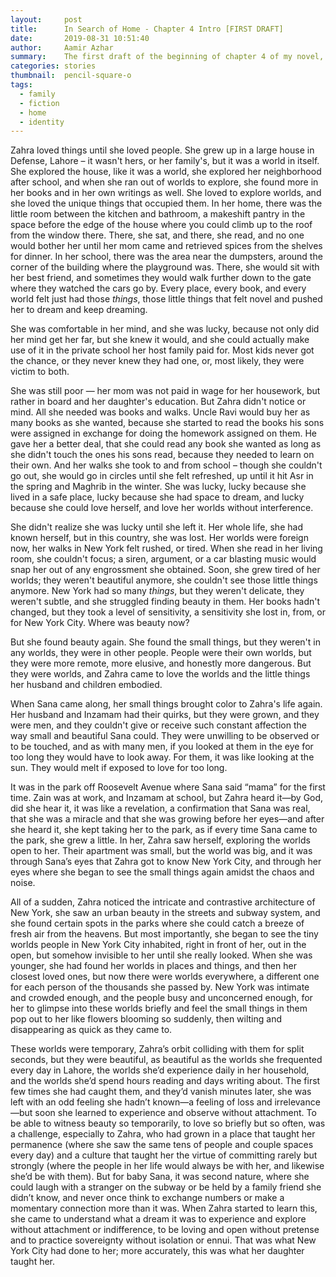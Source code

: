 ```yaml
---
layout:     post
title:      In Search of Home - Chapter 4 Intro [FIRST DRAFT]
date:       2019-08-31 10:51:40
author:     Aamir Azhar
summary:    The first draft of the beginning of chapter 4 of my novel, In Search of Home.
categories: stories
thumbnail:  pencil-square-o
tags:
  - family
  - fiction
  - home
  - identity
---
```

Zahra loved things until she loved people. She grew up in a large house in Defense, Lahore – it wasn't hers, or her family's, but it was a world in itself. She explored the house, like it was a world, she explored her neighborhood after school, and when she ran out of worlds to explore, she found more in her books and in her own writings as well. She loved to explore worlds, and she loved the unique things that occupied them. In her home, there was the little room between the kitchen and bathroom, a makeshift pantry in the space before the edge of the house where you could climb up to the roof from the window there. There, she sat, and there, she read, and no one would bother her until her mom came and retrieved spices from the shelves for dinner. In her school, there was the area near the dumpsters, around the corner of the building where the playground was. There, she would sit with her best friend, and sometimes they would walk further down to the gate where they watched the cars go by. Every place, every book, and every world felt just had those *things*, those little things that felt novel and pushed her to dream and keep dreaming.

She was comfortable in her mind, and she was lucky, because not only did her mind get her far, but she knew it would, and she could actually make use of it in the private school her host family paid for. Most kids never got the chance, or they never knew they had one, or, most likely, they were victim to both.

She was still poor — her mom was not paid in wage for her housework, but rather in board and her daughter's education. But Zahra didn't notice or mind. All she needed was books and walks. Uncle Ravi would buy her as many books as she wanted, because she started to read the books his sons were assigned in exchange for doing the homework assigned on them. He gave her a better deal, that she could read any book she wanted as long as she didn't touch the ones his sons read, because they needed to learn on their own. And her walks she took to and from school – though she couldn't go out, she would go in circles until she felt refreshed, up until it hit Asr in the spring and Maghrib in the winter. She was lucky, lucky because she lived in a safe place, lucky because she had space to dream, and lucky because she could love herself, and love her worlds without interference.

She didn't realize she was lucky until she left it. Her whole life, she had known herself, but in this country, she was lost. Her worlds were foreign now, her walks in New York felt rushed, or tired. When she read in her living room, she couldn't focus; a siren, argument, or a car blasting music would snap her out of any engrossment she obtained. Soon, she grew tired of her worlds; they weren't beautiful anymore, she couldn't see those little things anymore. New York had so many *things*, but they weren't delicate, they weren't subtle, and she struggled finding beauty in them. Her books hadn't changed, but they took a level of sensitivity, a sensitivity she lost in, from, or for New York City. Where was beauty now?

But she found beauty again. She found the small things, but they weren't in any worlds, they were in other people. People were their own worlds, but they were more remote, more elusive, and honestly more dangerous. But they were worlds, and Zahra came to love the worlds and the little things her husband and children embodied.

When Sana came along, her small things brought color to Zahra's life again. Her husband and Inzamam had their quirks, but they were grown, and they were men, and they couldn't give or receive such constant affection the way small and beautiful Sana could. They were unwilling to be observed or to be touched, and as with many men, if you looked at them in the eye for too long they would have to look away. For them, it was like looking at the sun. They would melt if exposed to love for too long.

It was in the park off Roosevelt Avenue where Sana said “mama” for the first time. Zain was at work, and Inzamam at school, but Zahra heard it—by God, did she hear it, it was like a revelation, a confirmation that Sana was real, that she was a miracle and that she was growing before her eyes—and after she heard it, she kept taking her to the park, as if every time Sana came to the park, she grew a little. In her, Zahra saw herself, exploring the worlds open to her. Their apartment was small, but the world was big, and it was through Sana’s eyes that Zahra got to know New York City, and through her eyes where she began to see the small things again amidst the chaos and noise.

All of a sudden, Zahra noticed the intricate and contrastive architecture of New York, she saw an urban beauty in the streets and subway system, and she found certain spots in the parks where she could catch a breeze of fresh air from the heavens. But most importantly, she began to see the tiny worlds people in New York City inhabited, right in front of her, out in the open, but somehow invisible to her until she really looked. When she was younger, she had found her worlds in places and things, and then her closest loved ones, but now there were worlds everywhere, a different one for each person of the thousands she passed by. New York was intimate and crowded enough, and the people busy and unconcerned enough, for her to glimpse into these worlds briefly and feel the small things in them pop out to her like flowers blooming so suddenly, then wilting and disappearing as quick as they came to.

These worlds were temporary, Zahra’s orbit colliding with them for split seconds, but they were beautiful, as beautiful as the worlds she frequented every day in Lahore, the worlds she’d experience daily in her household, and the worlds she’d spend hours reading and days writing about. The first few times she had caught them, and they’d vanish minutes later, she was left with an odd feeling she hadn’t known—a feeling of loss and irrelevance—but soon she learned to experience and observe without attachment. To be able to witness beauty so temporarily, to love so briefly but so often, was a challenge, especially to Zahra, who had grown in a place that taught her permanence (where she saw the same tens of people and couple spaces every day) and a culture that taught her the virtue of committing rarely but strongly (where the people in her life would always be with her, and likewise she’d be with them). But for baby Sana, it was second nature, where she could laugh with a stranger on the subway or be held by a family friend she didn’t know, and never once think to exchange numbers or make a momentary connection more than it was. When Zahra started to learn this, she came to understand what a dream it was to experience and explore without attachment or indifference, to be loving and open without pretense and to practice sovereignty without isolation or ennui. That was what New York City had done to her; more accurately, this was what her daughter taught her.
